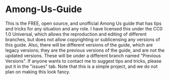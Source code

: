 # Among-Us-Guide
This is the FREE, open source, and unofficial Among Us guide that has tips and tricks for any situation and any role. I have licensed this under the CC0 1.0 Universal, which allows the reproduction and editing of different branches, but does not allow copyrighting or sublicensing any versions of this guide. Also, there will be different versions of the guide, which are legacy versions; they are the previous versions of the guide, and are not the updated versions. These will be under a different branch named "Previous Versions". If anyone wants to contact me to suggest tips and tricks, please put it in the "issues" tab. Note that this is a simple project, and we do not plan on making this look fancy.
